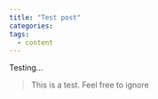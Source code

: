 ```yaml
---
title: "Test post"
categories:
tags:
  - content
---
```




Testing...  

> This is a test. Feel free to ignore
